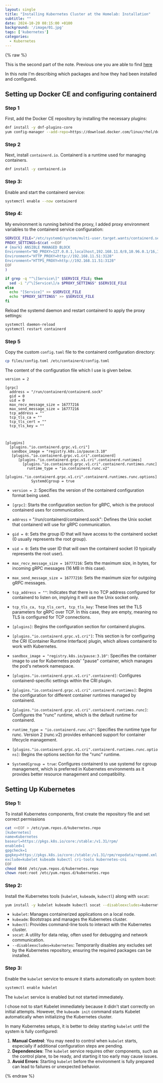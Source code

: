 ```yaml
---
layout: single
title: "Installing Kubernetes Cluster at the Homelab: Installation"
subtitle: ""
date: 2024-10-20 08:15:00 +0100
background: '/image/01.jpg'
tags: ['kubernetes']
categories:
  - Kubernetes
---
```


{% raw %}


This is the second part of the note. Previous one you are able to find [here](2024-10-05-kubernetes-install-1)

In this note I'm describing which packages and how they had been installed and configured. 

## Setting up Docker CE and configuring containerd 

### Step 1
First, add the Docker CE repository by installing the necessary plugins:

```bash
dnf install -y dnf-plugins-core
yum config-manager --add-repo=https://download.docker.com/linux/rhel/docker-ce.repo
```

### Step 2
Next, install `containerd.io`. Containerd is a runtime used for managing containers. 

```bash
dnf install -y containerd.io
```

### Step 3: 
Enable and start the containerd service:

```bash
systemctl enable --now containerd
```

### Step 4: 
My environment is running behind the proxy, I added proxy environment variables to the containerd service configuration:

```bash
SERVICE_FILE="/etc/systemd/system/multi-user.target.wants/containerd.service"
PROXY_SETTINGS=$(cat <<EOF
# {mark} ANSIBLE MANAGED BLOCK
Environment="NO_PROXY=127.0.0.1,localhost,192.168.11.0/8,10.96.0.1/16,192.168.0.0/16
Environment="HTTP_PROXY=http://192.168.11.51:3128"
Environment="HTTPS_PROXY=http://192.168.11.51:3128"
EOF
)

if grep -q "^\[Service\]" $SERVICE_FILE; then
  sed -i "/^\[Service\]/a $PROXY_SETTINGS" $SERVICE_FILE
else
  echo "[Service]" >> $SERVICE_FILE
  echo "$PROXY_SETTINGS" >> $SERVICE_FILE
fi
```

Reload the systemd daemon and restart containerd to apply the proxy settings:

```bash
systemctl daemon-reload
systemctl restart containerd
```

### Step 5
Copy the custom `config.toml` file to the containerd configuration directory:

```bash
cp files/config.toml /etc/containerd/config.toml
```

The content of the configuration file which I use is given below.

````vim
version = 2

[grpc]
  address = "/run/containerd/containerd.sock"
  gid = 0
  uid = 0
  max_recv_message_size = 16777216
  max_send_message_size = 16777216
  tcp_address = ""
  tcp_tls_ca = ""
  tcp_tls_cert = ""
  tcp_tls_key = ""
  


[plugins]
  [plugins."io.containerd.grpc.v1.cri"]
   sandbox_image = "registry.k8s.io/pause:3.10"
   [plugins."io.containerd.grpc.v1.cri".containerd]
      [plugins."io.containerd.grpc.v1.cri".containerd.runtimes]
        [plugins."io.containerd.grpc.v1.cri".containerd.runtimes.runc]
          runtime_type = "io.containerd.runc.v2"
          [plugins."io.containerd.grpc.v1.cri".containerd.runtimes.runc.options]
            SystemdCgroup = true
````

- ``version = 2``: Specifies the version of the containerd configuration format being used.

- ``[grpc]``: Starts the configuration section for gRPC, which is the protocol containerd uses for communication.

- ``address`` = "/run/containerd/containerd.sock": Defines the Unix socket that containerd will use for gRPC communication.

- ``gid = 0``: Sets the group ID that will have access to the containerd socket (0 usually represents the root group).

- ``uid = 0``: Sets the user ID that will own the containerd socket (0 typically represents the root user).

- ``max_recv_message_size = 16777216``: Sets the maximum size, in bytes, for incoming gRPC messages (16 MB in this case).

- ``max_send_message_size = 16777216``: Sets the maximum size for outgoing gRPC messages.

- ``tcp_address = ""``: Indicates that there is no TCP address configured for containerd to listen on, implying it will use the Unix socket only.

- ``tcp_tls_ca, tcp_tls_cert, tcp_tls_key``: These lines set the TLS parameters for gRPC over TCP. In this case, they are empty, meaning no TLS is configured for TCP connections.

- ``[plugins]``: Begins the configuration section for containerd plugins.

- ``[plugins."io.containerd.grpc.v1.cri"]``: This section is for configuring the CRI (Container Runtime Interface) plugin, which allows containerd to work with Kubernetes.

- ``sandbox_image = "registry.k8s.io/pause:3.10"``: Specifies the container image to use for Kubernetes pods' "pause" container, which manages the pod's network namespace.

- ``[plugins."io.containerd.grpc.v1.cri".containerd]``: Configures containerd-specific settings within the CRI plugin.

- ``[plugins."io.containerd.grpc.v1.cri".containerd.runtimes]``: Begins the configuration for different container runtimes managed by containerd.

- ``[plugins."io.containerd.grpc.v1.cri".containerd.runtimes.runc]``: Configures the "runc" runtime, which is the default runtime for containerd.

- ``runtime_type = "io.containerd.runc.v2"``: Specifies the runtime type for runc. Version 2 (runc.v2) provides enhanced support for container lifecycle management.

- ``[plugins."io.containerd.grpc.v1.cri".containerd.runtimes.runc.options]``: Begins the options section for the "runc" runtime.

- ``SystemdCgroup = true``: Configures containerd to use systemd for cgroup management, which is preferred in Kubernetes environments as it provides better resource management and compatibility.


## Setting Up Kubernetes

### Step 1: 

To install Kubernetes components, first create the repository file and set correct permissions 

```bash
cat <<EOF > /etc/yum.repos.d/kubernetes.repo
[kubernetes]
name=Kubernetes
baseurl=https://pkgs.k8s.io/core:/stable:/v1.31/rpm/
enabled=1
gpgcheck=1
gpgkey=https://pkgs.k8s.io/core:/stable:/v1.31/rpm/repodata/repomd.xml.key
exclude=kubelet kubeadm kubectl cri-tools kubernetes-cni
EOF
chmod 0644 /etc/yum.repos.d/kubernetes.repo
chown root:root /etc/yum.repos.d/kubernetes.repo
```

### Step 2: 

Install the Kubernetes tools (`kubelet`, `kubeadm`, `kubectl`) along with `socat`:

```bash
yum install -y kubelet kubeadm kubectl socat --disableexcludes=kubernetes
```

- ``kubelet``: Manages containerized applications on a local node.
- ``kubeadm``: Bootstraps and manages the Kubernetes cluster.
- ``kubectl``: Provides command-line tools to interact with the Kubernetes cluster.
- ``socat``: A utility for data relay, often used for debugging and network communication.
- ``--disableexcludes=kubernetes``: Temporarily disables any excludes set by the Kubernetes repository, ensuring the required packages can be installed.

### Step 3:

Enable the `kubelet` service to ensure it starts automatically on system boot:

```bash
systemctl enable kubelet
```

The `kubelet` service is enabled but not started immediately. 

I chose not to start Kubelet immediately because it didn't start correctly on initial attempts. However, the `kubeadm init` command starts Kubelet automatically when initializing the Kubernetes cluster.

In many Kubernetes setups, it is better to delay starting `kubelet` until the system is fully configured:

1. **Manual Control**: You may need to control when `kubelet` starts, especially if additional configuration steps are pending.
2. **Dependencies**: The `kubelet` service requires other components, such as the control plane, to be ready, and starting it too early may cause issues.
3. **Avoid Errors**: Starting `kubelet` before the environment is fully prepared can lead to failures or unexpected behavior.





{% endraw %}

